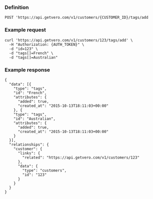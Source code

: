 ### Definition

<pre class="bash"><code>POST 'https://api.getvero.com/v1/customers/{CUSTOMER_ID}/tags/add</code></pre>

### Example request

<pre class="bash"><code>curl 'https://api.getvero.com/v1/customers/123/tags/add' \
  -H "Authorization: {AUTH_TOKEN}" \
  -d "id=123" \
  -d "tags[]=French" \
  -d "tags[]=Australian"</code></pre>

### Example response

<pre class="bash"><code class="json">{
  "data": [{
    "type": "tags",
    "id": "French",
    "attributes": {
      "added": true,
      "created_at": "2015-10-13T18:11:03+00:00"
    }, {
    "type": "tags",
    "id": "Australian",
    "attributes": {
      "added": true,
      "created_at": "2015-10-13T18:11:03+00:00"
    }
  }],
  "relationships": {
    "customer": {
      "links": {
        "related": "https://api.getvero.com/v1/customers/123"
      },
      "data": {
        "type": "customers",
        "id": "123"
      }
    }
  }
}</code></pre>
